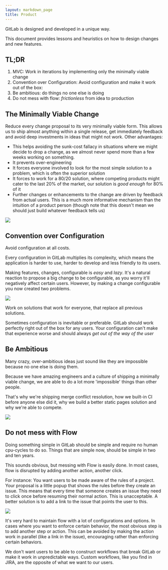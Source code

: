 ```yaml
---
layout: markdown_page
title: Product
---
```


GitLab is designed and developed in a unique way.

This document provides lessons and heuristics on how to design changes
and new features.

## TL;DR

1. MVC: Work in iterations by implementing only the minimally viable change
1. Convention over Configuration: Avoid configuration and make it work out of the box:
1. Be ambitious: do things no one else is doing
1. Do not mess with flow: _frictionless_ from idea to production

## The Minimally Viable Change

Reduce every change proposal to its very minimally viable form.
This allows us to ship almost anything within a single release,
get immediately feedback and avoid deep investments in ideas that might
not work. Other advantages:

- This helps avoiding the sunk-cost fallacy in situations where we might
decide to drop a change, as we almost never spend more than a few weeks working
on something.
- It prevents over-engineering
- It forces everyone involved to look for the most simple solution to a problem,
which is often the superior solution
- It forces to work for a 80/20 solution, where competing products might cater
to the last 20% of the market, our solution is _good enough_ for 80% of it
- Further changes or enhancements to the change are driven by feedback from
actual users. This is a much more informative mechanism than the intuition
of a product person (though note that this doesn't mean we should just build
whatever feedback tells us)

![](https://imgs.xkcd.com/comics/optimization.png)

## Convention over Configuration

Avoid configuration at all costs.

Every configuration in GitLab multiplies its complexity, which means
the application is harder to use, harder to develop and
less friendly to its users.

Making features, changes, configurable is _easy_ and _lazy_.
It's a natural reaction to propose a big change to be configurable,
as you worry it'll negatively affect certain users. However,
by making a change configurable you now created two problems.

![](https://imgs.xkcd.com/comics/standards.png)

Work on solutions that work for everyone, that replace all
previous solutions.

Sometimes configuration is inevitable or preferable. GitLab should
work perfectly right out of the box for any users. Your configuration
can't make that experience worse and should always _get out of the
way of the user_

## Be Ambitious

Many crazy, over-ambitious ideas just sound like they are impossible
because no one else is doing them.

Because we have amazing engineers and a culture of shipping a minimally
viable change, we are able to do a lot more 'impossible' things than other
people.

That's why we're shipping merge conflict resolution, how we built-in CI before
anyone else did it, why we build a better static pages solution and why
we're able to compete.

![](https://imgs.xkcd.com/comics/squirrel_plan.png)

## Do not mess with Flow

Doing something simple in GitLab should be simple and require no
human cpu-cycles to do so. Things that are simple now, should
be simple in two and ten years.

This sounds obvious, but messing with Flow is easily done. In most
cases, flow is disrupted by adding another action, another click.

For instance: You want users to be made aware of the rules of a project.
Your proposal is a little popup that shows the rules before they create an
issue. This means that every time that someone creates an issue they need
to click once before resuming their normal action. This is unacceptable.
A better solution is to add a link to the issue that points the user to this.

![](http://imgs.xkcd.com/comics/app.png)

It's very hard to maintain flow with a lot of configurations and options.
In cases where you want to enforce certain behavior, the most obvious step
is to add another step or action. This can be avoided by making the action
work in parallel (like a link in the issue), encouraging rather than enforcing
certain behaviors.

We don't want users to be able to construct workflows that break GitLab or
make it work in unpredictable ways. Custom workflows, like you find in JIRA,
are the opposite of what we want to our users.
